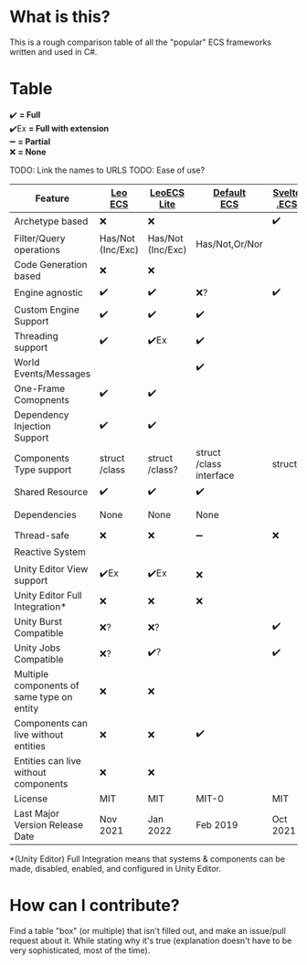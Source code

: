 # What is this?

This is a rough comparison table of all the "popular" ECS frameworks written and used in C#.

# Table

:heavy_check_mark: **= Full**  
:heavy_check_mark:Ex **= Full with extension**  
:heavy_minus_sign: **= Partial**  
:x: **= None**

TODO: Link the names to URLS
TODO: Ease of use?

| Feature                                    | [Leo<br/>ECS]         | [LeoECS<br/>Lite]     | [Default<br/>ECS]               | [Svelto<br/>.ECS]  | [Morpeh]                         | [Entitas]          | [chromealex<br/>/ecs] | [Nano<br/>ECS]     | [Ego<br/>CS]        | [actors<br/>.unity] | Feature                                    |
|--------------------------------------------|-----------------------|-----------------------|---------------------------------|--------------------|----------------------------------|--------------------|-----------------------|--------------------|---------------------|---------------------|--------------------------------------------|
| Archetype based                            | :x:                   | :x:                   |                                 | :heavy_check_mark: |                                  |                    |                       |                    |                     |                     | Archetype based                            |
| Filter/Query operations                    | Has/Not<br/>(Inc/Exc) | Has/Not<br/>(Inc/Exc) | Has/Not,Or/Nor                  |                    |                                  |                    | Has/Not, Any          |                    |                     |                     | Filter/Query operations                    |
| Code Generation based                      | :x:                   | :x:                   |                                 |                    | :x:                              | :heavy_check_mark: | :heavy_check_mark:    | :heavy_check_mark: |                     |                     | Code Generation based                      |
| Engine agnostic                            | :heavy_check_mark:    | :heavy_check_mark:    | :x:?                            | :heavy_check_mark: |                                  | :x:?               |                       |                    |                     |                     | Engine agnostic                            |
| Custom Engine Support                      | :heavy_check_mark:    | :heavy_check_mark:    | :heavy_check_mark:              |                    |                                  | :heavy_minus_sign: | :x:                   |                    |                     |                     | Custom Engine Support                      |
| Threading support                          | :heavy_check_mark:    | :heavy_check_mark:Ex  | :heavy_check_mark:              |                    |                                  |                    |                       |                    |                     |                     | Threading support                          |
| World Events/Messages                      |                       |                       | :heavy_check_mark:              |                    |                                  |                    |                       |                    |                     | :heavy_check_mark:  | World Events/Messages                      |
| One-Frame Comopnents                       | :heavy_check_mark:    | :heavy_check_mark:    |                                 |                    | :heavy_check_mark:EX             |                    |                       |                    |                     |                     | One-Frame Comopnents                       |
| Dependency Injection<br/>Support           | :heavy_check_mark:    | :heavy_check_mark:    |                                 |                    | :x:                              | :x:                |                       |                    |                     |                     | Dependency Injection<br/>Support           |
| Components Type support                    | struct<br/>/class     | struct<br/>/class?    | struct<br/>/class<br/>interface | struct?            | struct?                          | class?             | struct                |                    | class               | class?              | Components Type support                    |
| Shared Resource                            | :heavy_check_mark:    | :heavy_check_mark:    | :heavy_check_mark:              |                    | :heavy_check_mark:               |                    |                       |                    |                     | :heavy_check_mark:  | Shared Resource                            |
| Dependencies                               | None                  | None                  | None                            |                    | :heavy_minus_sign:Odin Inspector |                    |                       |                    |                     |                     | Dependencies                               |
| Thread-safe                                | :x:                   | :x:                   | :heavy_minus_sign:              | :x:                | :x:                              |                    |                       |                    |                     |                     | Thread-safe                                |
| Reactive System                            |                       |                       |                                 |                    |                                  |                    |                       |                    |                     | :heavy_check_mark:  | Reactive System                            |
| Unity Editor View support                  | :heavy_check_mark:Ex  | :heavy_check_mark:Ex  | :x:                             |                    | :heavy_check_mark:               | :heavy_check_mark: | :heavy_check_mark:    | :heavy_check_mark: | :heavy_check_mark:  | :heavy_check_mark:  | Unity Editor View support                  |
| Unity Editor Full Integration*             | :x:                   | :x:                   | :x:                             |                    | :heavy_minus_sign:?              | :heavy_check_mark: |                       | :heavy_check_mark: | :heavy_check_mark:? |                     | Unity Editor Full Integration*             |
| Unity Burst Compatible                     | :x:?                  | :x:?                  |                                 | :heavy_check_mark: |                                  |                    | :heavy_check_mark:    |                    |                     |                     | Unity Burst Compatible                     |
| Unity Jobs Compatible                      | :x:?                  | :heavy_check_mark:?   |                                 | :heavy_check_mark: |                                  |                    | :heavy_check_mark:    |                    |                     |                     | Unity Jobs Compatible                      |
| Multiple components of same type on entity | :x:                   | :x:                   |                                 |                    |                                  |                    |                       |                    |                     |                     | Multiple components of same type on entity |
| Components can live without entities       | :x:                   | :x:                   | :heavy_check_mark:              |                    |                                  |                    |                       |                    |                     |                     | Components can live without entities       |
| Entities can live without components       | :x:                   | :x:                   |                                 |                    |                                  |                    |                       |                    |                     |                     | Entities can live without components       |
| License                                    | MIT                   | MIT                   | MIT-0                           | MIT                | MIT                              | MIT                | MIT                   | MIT                | MIT                 | MIT                 | License                                    |
| Last Major Version Release Date            | Nov 2021              | Jan 2022              | Feb 2019                        | Oct 2021           | Aug 2020                         | Feb 2019           | Sep 2020?             | Dec 2019           | Mar 2017            | Jul 2020            | Last Major Version Release Date            |

*(Unity Editor) Full Integration means that systems & components can be made, disabled, enabled, and configured in Unity Editor.

# How can I contribute?

Find a table "box" (or multiple) that isn't filled out, and make an issue/pull request about it. While stating why it's true (explanation doesn't have to be very sophisticated, most of the time).

[Leo<br/>ECS]: https://github.com/Leopotam/ecs
[LeoECS<br/>Lite]: https://github.com/Leopotam/ecslite
[Entitas]: https://github.com/sschmid/Entitas-CSharp
[Morpeh]: https://github.com/scellecs/morpeh
[Default<br/>ECS]: https://github.com/Doraku/DefaultEcs
[Nano<br/>ECS]: https://github.com/SinyavtsevIlya/NanoECS
[Ego<br/>CS]: https://github.com/andoowhy/EgoCS
[Svelto<br/>.ECS]: https://github.com/sebas77/Svelto.ECS
[actors<br/>.unity]: https://github.com/PixeyeHQ/actors.unity
[chromealex<br/>/ecs]: https://github.com/chromealex/ecs